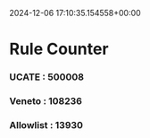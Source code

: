 2024-12-06 17:10:35.154558+00:00
# Rule Counter 
 ### UCATE : 500008

 ### Veneto : 108236

 ### Allowlist : 13930